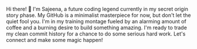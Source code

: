 Hi there! 👋
I'm Sajeena, a future coding legend currently in my secret origin story phase.
My GitHub is a minimalist masterpiece for now, but don't let the quiet fool you. I'm in my training montage fueled by an alarming amount of coffee and a burning desire to build something amazing.
I'm ready to trade my clean commit history for a chance to do some serious hard work. Let's connect and make some magic happen!
